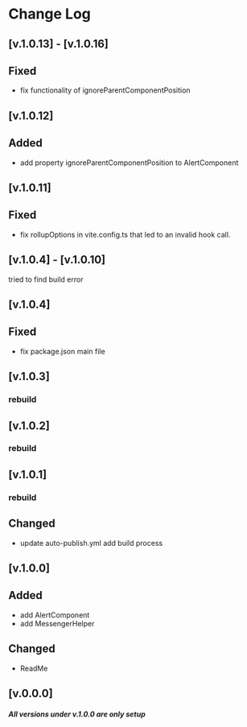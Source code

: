 # Change Log

## [v.1.0.13] - [v.1.0.16]

## Fixed
- fix functionality of ignoreParentComponentPosition

## [v.1.0.12]

## Added
- add property ignoreParentComponentPosition to AlertComponent

## [v.1.0.11]

## Fixed
- fix rollupOptions in vite.config.ts that led to an invalid hook call.

## [v.1.0.4] - [v.1.0.10]

tried to find build error

## [v.1.0.4]
## Fixed
- fix package.json main file

## [v.1.0.3]
### rebuild

## [v.1.0.2]
### rebuild

## [v.1.0.1]
### rebuild

## Changed
- update auto-publish.yml add build process

## [v.1.0.0]

## Added
- add AlertComponent
- add MessengerHelper

## Changed
- ReadMe

## [v.0.0.0]
#### _All versions under v.1.0.0 are only setup_
